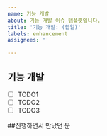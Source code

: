 ```yaml
---
name: 기능 개발
about: 기능 개발 이슈 템플릿입니다.
title: '기능 개발: (할일)'
labels: enhancement
assignees: ''

---
```


## 기능 개발
- [ ] TODO1
- [ ] TODO2
- [ ] TODO3

##진행하면서 만났던 문

